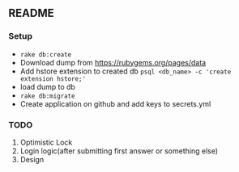 ## README

### Setup

- `rake db:create`
- Download dump from https://rubygems.org/pages/data
- Add hstore extension to created db `psql <db_name> -c 'create extension hstore;'`
- load dump to db
- `rake db:migrate`
- Create application on github and add keys to secrets.yml

### TODO
1. Optimistic Lock
2. Login logic(after submitting first answer or something else)
3. Design
